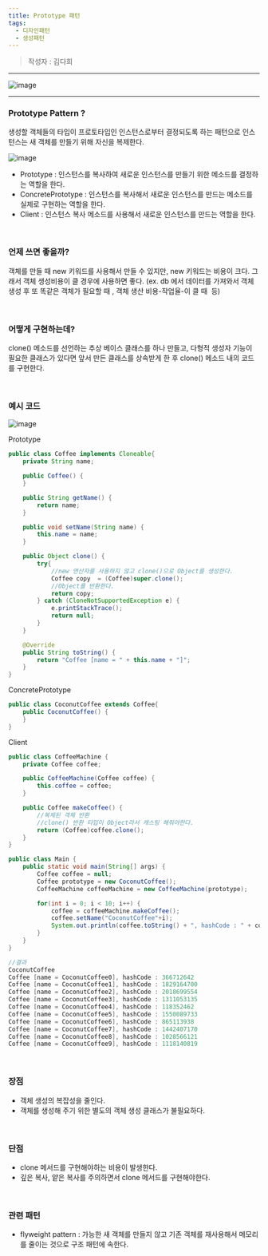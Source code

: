 ```yaml
---
title: Prototype 패턴
tags:
  - 디자인패턴
  - 생성패턴
---
```


> 작성자 : 김다희

<!--more-->

<hr>

![image](https://user-images.githubusercontent.com/81504103/129557114-d25a3b0c-28ce-4873-bf62-fe63728d2942.png)

<hr>


### Prototype Pattern ?

생성할 객체들의 타입이 프로토타입인 인스턴스로부터 결정되도록 하는 패턴으로 인스턴스는 새 객체를 만들기 위해 자신을 복제한다.

![image](https://user-images.githubusercontent.com/81504103/129557914-c581c8cd-d336-433f-a336-5016f81bc3ba.png)

-   Prototype : 인스턴스를 복사하여 새로운 인스턴스를 만들기 위한 메소드를 결정하는 역할을 한다.
-   ConcretePrototype : 인스턴스를 복사해서 새로운 인스턴스를 만드는 메소드를 실제로 구현하는 역할을 한다.
-   Client : 인스턴스 복사 메소드를 사용해서 새로운 인스턴스를 만드는 역할을 한다.

<br>

### 언제 쓰면 좋을까?

객체를 만들 때 new 키워드를 사용해서 만들 수 있지만, new 키워드는 비용이 크다. 그래서 객체 생성비용이 클 경우에 사용하면 좋다. (ex. db 에서 데이터를 가져와서 객체 생성 후 또 똑같은 객체가 필요할 때 , 객체 생산 비용-작업율-이 클 때  등)

<br>

### 어떻게 구현하는데?

clone() 메소드를 선언하는 추상 베이스 클래스를 하나 만들고, 다형적 생성자 기능이 필요한 클래스가 있다면 앞서 만든 클래스를 상속받게 한 후 clone() 메소드 내의 코드를 구현한다.

<br>

### 예시 코드

![image](https://user-images.githubusercontent.com/81504103/129558126-e23a6435-04ed-4c47-80eb-cf9382c3990e.png)

Prototype

```java
public class Coffee implements Cloneable{
    private String name;

    public Coffee() {
    }

    public String getName() {
        return name;
    }

    public void setName(String name) {
        this.name = name;
    }

    public Object clone() {
        try{
        	//new 연산자를 사용하지 않고 clone()으로 Object를 생성한다.
            Coffee copy  = (Coffee)super.clone();
            //Object를 반환한다.
            return copy;
        } catch (CloneNotSupportedException e) {
            e.printStackTrace();
            return null;
        }
    }

    @Override
    public String toString() {
        return "Coffee [name = " + this.name + "]";
    }
}
```

ConcretePrototype

```java
public class CoconutCoffee extends Coffee{
    public CoconutCoffee() {
    }
}
```

Client

```java
public class CoffeeMachine {
    private Coffee coffee;

    public CoffeeMachine(Coffee coffee) {
        this.coffee = coffee;
    }

    public Coffee makeCoffee() {
    	//복제된 객체 반환
        //clone() 반환 타입이 Object라서 캐스팅 해줘야한다.
        return (Coffee)coffee.clone();
    }
}
```

```java
public class Main {
    public static void main(String[] args) {
        Coffee coffee = null;
        Coffee prototype = new CoconutCoffee();
        CoffeeMachine coffeeMachine = new CoffeeMachine(prototype);

        for(int i = 0; i < 10; i++) {
            coffee = coffeeMachine.makeCoffee();
            coffee.setName("CoconutCoffee"+i);
            System.out.println(coffee.toString() + ", hashCode : " + coffee.hashCode());
        }
    }
}

//결과
CoconutCoffee
Coffee [name = CoconutCoffee0], hashCode : 366712642
Coffee [name = CoconutCoffee1], hashCode : 1829164700
Coffee [name = CoconutCoffee2], hashCode : 2018699554
Coffee [name = CoconutCoffee3], hashCode : 1311053135
Coffee [name = CoconutCoffee4], hashCode : 118352462
Coffee [name = CoconutCoffee5], hashCode : 1550089733
Coffee [name = CoconutCoffee6], hashCode : 865113938
Coffee [name = CoconutCoffee7], hashCode : 1442407170
Coffee [name = CoconutCoffee8], hashCode : 1028566121
Coffee [name = CoconutCoffee9], hashCode : 1118140819
```

<br>

### 장점

-   객체 생성의 복잡성을 줄인다.
-   객체를 생성해 주기 위한 별도의 객체 생성 클래스가 불필요하다.

<br>

### 단점

-   clone 메서드를 구현해야하는 비용이 발생한다.
-   깊은 복사, 얕은 복사를 주의하면서 clone 메서드를 구현해야한다.

<br>

### 관련 패턴

-   flyweight pattern : 가능한 새 객체를 만들지 않고 기존 객체를 재사용해서 메모리를 줄이는 것으로 구조 패턴에 속한다.